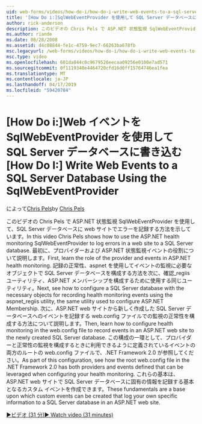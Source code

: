 ```yaml
---
uid: web-forms/videos/how-do-i/how-do-i-write-web-events-to-a-sql-server-database-using-the-sqlwebeventprovider
title: '[How Do i:]SqlWebEventProvider を使用して SQL Server データベースに Web イベントを書き込む |Microsoft Docs'
author: rick-anderson
description: このビデオの Chris Pels で ASP.NET 状態監視 SqlWebEventProvider を使用して、SQL Server データベースに web サイトでエラーを記録する方法を示しています。 まず、リア.
ms.author: riande
ms.date: 08/28/2008
ms.assetid: d4c08844-fe1c-4759-9ec7-66263ba678fb
msc.legacyurl: /web-forms/videos/how-do-i/how-do-i-write-web-events-to-a-sql-server-database-using-the-sqlwebeventprovider
msc.type: video
ms.openlocfilehash: 601da044c0c9679526eecaa09256e0100e7ad571
ms.sourcegitcommit: 0f1119340e4464720cfd16d0ff15764746ea1fea
ms.translationtype: MT
ms.contentlocale: ja-JP
ms.lasthandoff: 04/17/2019
ms.locfileid: "59420784"
---
```

# <a name="how-do-i-write-web-events-to-a-sql-server-database-using-the-sqlwebeventprovider"></a><span data-ttu-id="53ecf-104">[How Do i:]Web イベントを SqlWebEventProvider を使用して SQL Server データベースに書き込む</span><span class="sxs-lookup"><span data-stu-id="53ecf-104">[How Do I:] Write Web Events to a SQL Server Database Using the SqlWebEventProvider</span></span>

<span data-ttu-id="53ecf-105">によって[Chris Pels](https://twitter.com/chrispels)</span><span class="sxs-lookup"><span data-stu-id="53ecf-105">by [Chris Pels](https://twitter.com/chrispels)</span></span>

<span data-ttu-id="53ecf-106">このビデオの Chris Pels で ASP.NET 状態監視 SqlWebEventProvider を使用して、SQL Server データベースに web サイトでエラーを記録する方法を示しています。</span><span class="sxs-lookup"><span data-stu-id="53ecf-106">In this video Chris Pels shows how to use the ASP.NET health monitoring SqlWebEventProvider to log errors in a web site to a SQL Server database.</span></span> <span data-ttu-id="53ecf-107">最初に、プロバイダーおよび ASP.NET 状態監視イベントの役割について説明します。</span><span class="sxs-lookup"><span data-stu-id="53ecf-107">First, learn the role of the provider and events in ASP.NET health monitoring.</span></span> <span data-ttu-id="53ecf-108">記録の正常性、aspnet を使用してイベントの監視に必要なオブジェクトで SQL Server データベースを構成する方法を次に、確認\_regiis ユーティリティ、ASP.NET メンバーシップを構成するために使用する同じユーティリティ。</span><span class="sxs-lookup"><span data-stu-id="53ecf-108">Next, see how to configure a SQL Server database with the necessary objects for recording health monitoring events using the aspnet\_regiis utility, the same utility used to configure ASP.NET Membership.</span></span> <span data-ttu-id="53ecf-109">次に、ASP.NET web サイトから新しく作成した SQL Server データベースへのイベントを記録する web.config ファイルでの監視の正常性を構成する方法について説明します。</span><span class="sxs-lookup"><span data-stu-id="53ecf-109">Then, learn how to configure health monitoring in the web.config file to record events in an ASP.NET web site to the newly created SQL Server database.</span></span> <span data-ttu-id="53ecf-110">この構成の一環として、プロバイダーと正常性の監視を構成するときに利用できるように定義されているイベントの両方のルートの web.config ファイルで、.NET Framework 2.0 が参照してください。</span><span class="sxs-lookup"><span data-stu-id="53ecf-110">As part of this configuration, see how the root web.config file in the .NET Framework 2.0 has both providers and events defined that can be leveraged when configuring your health monitoring.</span></span> <span data-ttu-id="53ecf-111">これらの基本は、ASP.NET web サイトで SQL Server データベースに固有の情報を記録する基本となるカスタム イベントを作成できます。</span><span class="sxs-lookup"><span data-stu-id="53ecf-111">These fundamentals are a base upon which custom events can be created that log your own specific information to a SQL Server database in an ASP.NET web site.</span></span>

[<span data-ttu-id="53ecf-112">&#9654;ビデオ (31 分)</span><span class="sxs-lookup"><span data-stu-id="53ecf-112">&#9654; Watch video (31 minutes)</span></span>](https://channel9.msdn.com/Blogs/ASP-NET-Site-Videos/how-do-i-write-web-events-to-a-sql-server-database-using-the-sqlwebeventprovider)
